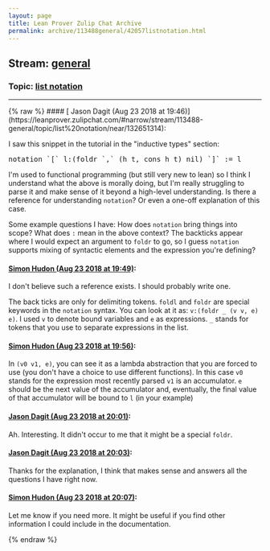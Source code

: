 ```yaml
---
layout: page
title: Lean Prover Zulip Chat Archive 
permalink: archive/113488general/42057listnotation.html
---
```


## Stream: [general](https://leanprover-community.github.io/archive/113488general/index.html)
### Topic: [list notation](https://leanprover-community.github.io/archive/113488general/42057listnotation.html)

---

<base href="https://leanprover.zulipchat.com">
{% raw %}
#### [ Jason Dagit (Aug 23 2018 at 19:46)](https://leanprover.zulipchat.com/#narrow/stream/113488-general/topic/list%20notation/near/132651314):
<p>I saw this snippet in the tutorial in the "inductive types" section:</p>
<div class="codehilite"><pre><span></span>notation `[` l:(foldr `,` (h t, cons h t) nil) `]` := l
</pre></div>


<p>I'm used to functional programming (but still very new to lean) so I think I understand what the above is morally doing, but I'm really struggling to parse it and make sense of it beyond a high-level understanding. Is there a reference for understanding <code>notation</code>? Or even a one-off explanation of this case.</p>
<p>Some example questions I have: How does <code>notation</code> bring things into scope? What does <code>:</code> mean in the above context? The backticks appear where I would expect an argument to <code>foldr</code> to go, so I guess <code>notation</code> supports mixing of syntactic elements and the expression you're defining?</p>

#### [ Simon Hudon (Aug 23 2018 at 19:49)](https://leanprover.zulipchat.com/#narrow/stream/113488-general/topic/list%20notation/near/132651483):
<p>I don't believe such a reference exists. I should probably write one. </p>
<p>The back ticks are only for delimiting tokens. <code>foldl</code> and <code>foldr</code> are special keywords in the <code>notation</code> syntax. You can look at it as: <code>v:(foldr _ (v v, e) e)</code>. I used <code>v</code> to denote bound variables and <code>e</code> as expressions. <code>_</code> stands for tokens that you use to separate expressions in the list.</p>

#### [ Simon Hudon (Aug 23 2018 at 19:56)](https://leanprover.zulipchat.com/#narrow/stream/113488-general/topic/list%20notation/near/132651948):
<p>In <code>(v0 v1, e)</code>, you can see it as a lambda abstraction that you are forced to use (you don't have a choice to use different functions). In this case <code>v0</code> stands for the expression most recently parsed <code>v1</code> is an accumulator. <code>e</code> should be the next value of the accumulator and, eventually, the final value of that accumulator will be bound to <code>l</code> (in your example)</p>

#### [ Jason Dagit (Aug 23 2018 at 20:01)](https://leanprover.zulipchat.com/#narrow/stream/113488-general/topic/list%20notation/near/132652176):
<p>Ah. Interesting. It didn't occur to me that it might be a special <code>foldr</code>.</p>

#### [ Jason Dagit (Aug 23 2018 at 20:03)](https://leanprover.zulipchat.com/#narrow/stream/113488-general/topic/list%20notation/near/132652251):
<p>Thanks for the explanation, I think that makes sense and answers all the questions I have right now.</p>

#### [ Simon Hudon (Aug 23 2018 at 20:07)](https://leanprover.zulipchat.com/#narrow/stream/113488-general/topic/list%20notation/near/132652449):
<p>Let me know if you need more. It might be useful if you find other information I could include in the documentation.</p>


{% endraw %}
